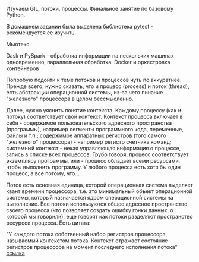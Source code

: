 Изучаем GIL, потоки, процессы. Финальное занятие по базовому Python.

В домашнем задании была выделена библиотека pytest - рекомендуется ее изучить.


Мьютекс

Dask и PySpark - обработка информации на нескольких машинах одновременно, параллельная обработка.
Docker и оркестровка контейнеров

Попробую подойти к теме потоков и процессов чуть по аккуратнее. Прежде всего, нужно сказать, что и процесс (process) и поток (thread), есть абстракции операционной системы, из-за чего пинание "железного" процессора в целом бессмысленно.

Далее, нужно уяснить понятие контекста. Каждому процессу (как и потоку) соответствует свой контекст. Контекст процесса включает в себя - содержимое пользовательского адресного пространства (программы), например сегменты программного кода, переменные, файлы и т.п.; содержимое аппаратных регистров (того самого "железного" процессора) - например регистр счетчика команд; системный контекст - некая управляющая информация о процессе, запись в списке всех процессов. Грубо говоря, процесс соответствует экземпляру программы, или - процесс обладает всеми ресурсами, чтобы выполнить программу. У любого процесса есть хотя бы один процесс, а все потому, что...

Поток есть основная единица, которой операционная система выделяет квант времени процессора, т.е. это минимальный объект операционной системы, который назначается ядром операционной системы на выполнение.  Все потоки используются общее адресное пространство своего процесса (что позволяет создать ошибку гонки данных, о которой мы говорили), еще говорят как потоки разделяют пространство ресурсов процесса. Есть цитата:

"У каждого потока собственный набор регистров процессора, называемый контекстом потока. Контекст отражает состояние регистров процессора на момент последнего исполнения потока" [ссылка](https://studfile.net/preview/3695994/page:25/)




